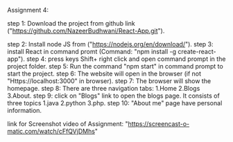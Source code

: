 Assignment 4:

step 1: Download the project from github link ("https://github.com/NazeerBudhwani/React-App.git").


step 2: Install node JS from ("https://nodejs.org/en/download/").
step 3: install React in command promt (Command: "npm install -g create-react-app").
step 4: press keys Shift+ right click and open command prompt in the project folder.
step 5: Run the command "npm start" in command prompt to start the project.
step 6: The website will open in the browser (if not "Https://localhost:3000" in browser).
step 7: The browser will show the homepage.
step 8: There are three navigation tabs: 1.Home 2.Blogs 3.About.
step 9: click on "Blogs" link to open the blogs page. It consists of three topics 1.java 2.python 3.php.
step 10: "About me" page have personal information.











link for Screenshot video of Assignment: "https://screencast-o-matic.com/watch/cFfQVjDMhs"
